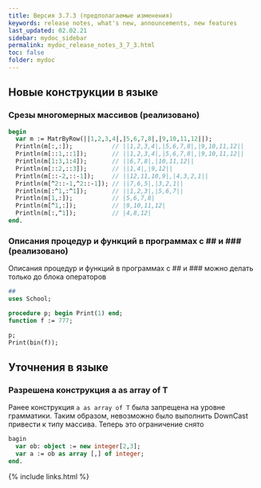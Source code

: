 ```yaml
---
title: Версия 3.7.3 (предполагаемые изменения)
keywords: release notes, what's new, announcements, new features
last_updated: 02.02.21
sidebar: mydoc_sidebar
permalink: mydoc_release_notes_3_7_3.html
toс: false
folder: mydoc
---
```


## Новые конструкции в языке

### Срезы многомерных массивов (реализовано)

```pascal
begin
  var m := MatrByRow(||1,2,3,4|,|5,6,7,8|,|9,10,11,12||);
  Println(m[:,:]);           // ||1,2,3,4|,|5,6,7,8|,|9,10,11,12||
  Println(m[::1,::1]);       // ||1,2,3,4|,|5,6,7,8|,|9,10,11,12||
  Println(m[1:3,1:4]);       // ||6,7,8|,|10,11,12||
  Println(m[::2,::3]);       // ||1,4|,|9,12||
  Println(m[::-2,::-1]);     // ||12,11,10,9|,|4,3,2,1||
  Println(m[^2::-1,^2::-1]); // ||7,6,5|,|3,2,1||
  Println(m[:^1,:^1]);       // ||1,2,3|,|5,6,7||
  Println(m[1,:]);           // |5,6,7,8|
  Println(m[^1,:]);          // |9,10,11,12|
  Println(m[:,^1]);          // |4,8,12|
end.  
```

### Описания процедур и функций в программах с ## и ### (реализовано)

Описания процедур и функций в программах с ## и ### можно делать только до блока операторов

```pascal
##
uses School;

procedure p; begin Print(1) end;
function f := 777;

p; 
Print(bin(f));
```

## Уточнения в языке

### Разрешена конструкция a as array of T

Ранее конструкция `a as array of T` была запрещена на уровне грамматики. Таким образом, невозможно было выполнить DownCast привести к типу массива.
Теперь это ограничение снято

```pascal
bagin
  var ob: object := new integer[2,3];
  var a := ob as array [,] of integer;
end.  
```

{% include links.html %}


